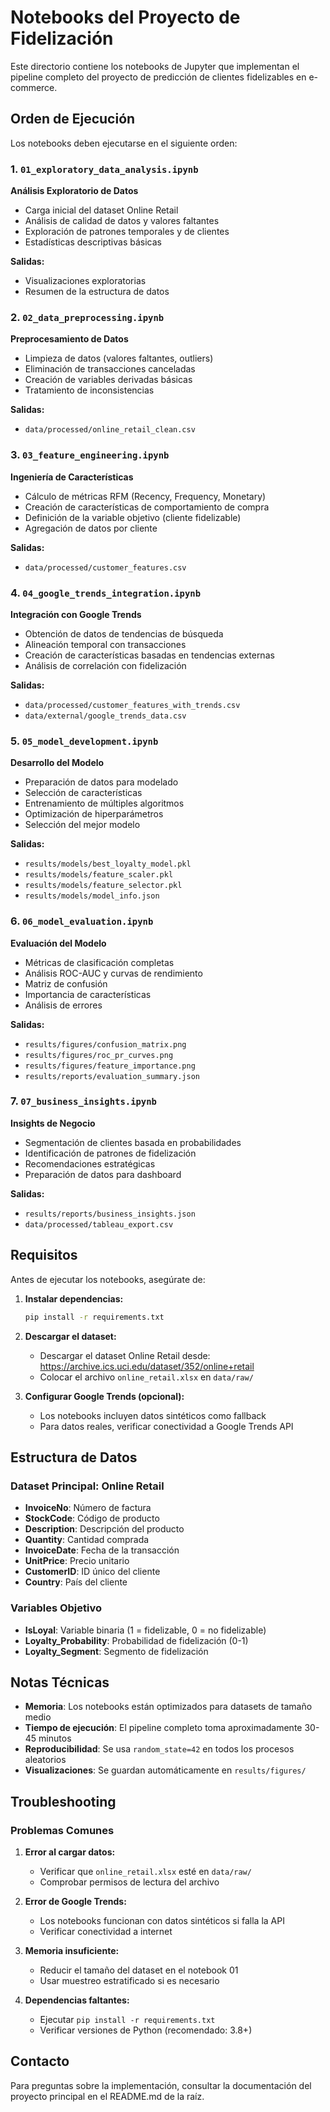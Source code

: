 # Notebooks del Proyecto de Fidelización

Este directorio contiene los notebooks de Jupyter que implementan el pipeline completo del proyecto de predicción de clientes fidelizables en e-commerce.

## Orden de Ejecución

Los notebooks deben ejecutarse en el siguiente orden:

### 1. `01_exploratory_data_analysis.ipynb`
**Análisis Exploratorio de Datos**
- Carga inicial del dataset Online Retail
- Análisis de calidad de datos y valores faltantes
- Exploración de patrones temporales y de clientes
- Estadísticas descriptivas básicas

**Salidas:**
- Visualizaciones exploratorias
- Resumen de la estructura de datos

### 2. `02_data_preprocessing.ipynb`
**Preprocesamiento de Datos**
- Limpieza de datos (valores faltantes, outliers)
- Eliminación de transacciones canceladas
- Creación de variables derivadas básicas
- Tratamiento de inconsistencias

**Salidas:**
- `data/processed/online_retail_clean.csv`

### 3. `03_feature_engineering.ipynb`
**Ingeniería de Características**
- Cálculo de métricas RFM (Recency, Frequency, Monetary)
- Creación de características de comportamiento de compra
- Definición de la variable objetivo (cliente fidelizable)
- Agregación de datos por cliente

**Salidas:**
- `data/processed/customer_features.csv`

### 4. `04_google_trends_integration.ipynb`
**Integración con Google Trends**
- Obtención de datos de tendencias de búsqueda
- Alineación temporal con transacciones
- Creación de características basadas en tendencias externas
- Análisis de correlación con fidelización

**Salidas:**
- `data/processed/customer_features_with_trends.csv`
- `data/external/google_trends_data.csv`

### 5. `05_model_development.ipynb`
**Desarrollo del Modelo**
- Preparación de datos para modelado
- Selección de características
- Entrenamiento de múltiples algoritmos
- Optimización de hiperparámetros
- Selección del mejor modelo

**Salidas:**
- `results/models/best_loyalty_model.pkl`
- `results/models/feature_scaler.pkl`
- `results/models/feature_selector.pkl`
- `results/models/model_info.json`

### 6. `06_model_evaluation.ipynb`
**Evaluación del Modelo**
- Métricas de clasificación completas
- Análisis ROC-AUC y curvas de rendimiento
- Matriz de confusión
- Importancia de características
- Análisis de errores

**Salidas:**
- `results/figures/confusion_matrix.png`
- `results/figures/roc_pr_curves.png`
- `results/figures/feature_importance.png`
- `results/reports/evaluation_summary.json`

### 7. `07_business_insights.ipynb`
**Insights de Negocio**
- Segmentación de clientes basada en probabilidades
- Identificación de patrones de fidelización
- Recomendaciones estratégicas
- Preparación de datos para dashboard

**Salidas:**
- `results/reports/business_insights.json`
- `data/processed/tableau_export.csv`

## Requisitos

Antes de ejecutar los notebooks, asegúrate de:

1. **Instalar dependencias:**
   ```bash
   pip install -r requirements.txt
   ```

2. **Descargar el dataset:**
   - Descargar el dataset Online Retail desde: https://archive.ics.uci.edu/dataset/352/online+retail
   - Colocar el archivo `online_retail.xlsx` en `data/raw/`

3. **Configurar Google Trends (opcional):**
   - Los notebooks incluyen datos sintéticos como fallback
   - Para datos reales, verificar conectividad a Google Trends API

## Estructura de Datos

### Dataset Principal: Online Retail
- **InvoiceNo**: Número de factura
- **StockCode**: Código de producto
- **Description**: Descripción del producto
- **Quantity**: Cantidad comprada
- **InvoiceDate**: Fecha de la transacción
- **UnitPrice**: Precio unitario
- **CustomerID**: ID único del cliente
- **Country**: País del cliente

### Variables Objetivo
- **IsLoyal**: Variable binaria (1 = fidelizable, 0 = no fidelizable)
- **Loyalty_Probability**: Probabilidad de fidelización (0-1)
- **Loyalty_Segment**: Segmento de fidelización

## Notas Técnicas

- **Memoria**: Los notebooks están optimizados para datasets de tamaño medio
- **Tiempo de ejecución**: El pipeline completo toma aproximadamente 30-45 minutos
- **Reproducibilidad**: Se usa `random_state=42` en todos los procesos aleatorios
- **Visualizaciones**: Se guardan automáticamente en `results/figures/`

## Troubleshooting

### Problemas Comunes

1. **Error al cargar datos:**
   - Verificar que `online_retail.xlsx` esté en `data/raw/`
   - Comprobar permisos de lectura del archivo

2. **Error de Google Trends:**
   - Los notebooks funcionan con datos sintéticos si falla la API
   - Verificar conectividad a internet

3. **Memoria insuficiente:**
   - Reducir el tamaño del dataset en el notebook 01
   - Usar muestreo estratificado si es necesario

4. **Dependencias faltantes:**
   - Ejecutar `pip install -r requirements.txt`
   - Verificar versiones de Python (recomendado: 3.8+)

## Contacto

Para preguntas sobre la implementación, consultar la documentación del proyecto principal en el README.md de la raíz.
